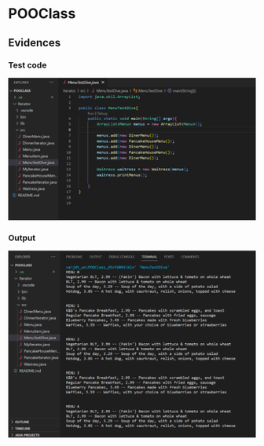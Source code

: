 # POOClass

## Evidences

### Test code
![Entrada](assets/Entrada.png)

### Output
![Salida](assets/Salida.png)


